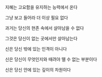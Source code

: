 지혜는 고요함을 유지하는 능력에서 온다

그냥 보고 들어라 더 이상 필요 없다

과거는 당신의 현존 속에서 살아남을 수 없다

그것은 당신이 없는 곳에서만 살아남는다

신은 당신 밖에 있는 인격이 아니다

신은 당신이 무엇인지와 때려야 뗄 수 없는 부분이다

신은 당신 안에 있는 깊이의 차원이다

